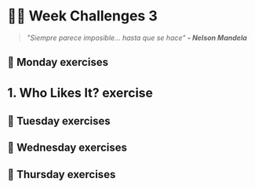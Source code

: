 # :hammer::raised_hands: Week Challenges 3
> *"Siempre parece imposible... hasta que se hace"* 
>***- Nelson Mandela***

## :date: Monday exercises
<h3 style="font-size: 25px">1. Who Likes It? exercise</h3>

## :date: Tuesday exercises

## :date: Wednesday exercises

## :date: Thursday exercises